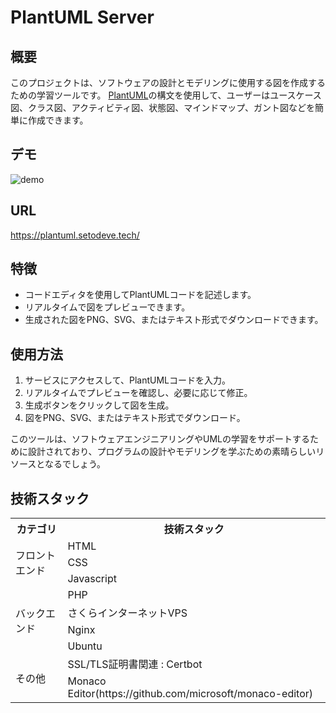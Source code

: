 
# PlantUML Server

## 概要
このプロジェクトは、ソフトウェアの設計とモデリングに使用する図を作成するための学習ツールです。
[PlantUML](https://plantuml.com/ja/)の構文を使用して、ユーザーはユースケース図、クラス図、アクティビティ図、状態図、マインドマップ、ガント図などを簡単に作成できます。

## デモ
![demo](https://github.com/setodeve/PlantUML-Server/assets/83833293/a824c62e-ed1d-4238-a538-76a021195321)

## URL
https://plantuml.setodeve.tech/

## 特徴
- コードエディタを使用してPlantUMLコードを記述します。
- リアルタイムで図をプレビューできます。
- 生成された図をPNG、SVG、またはテキスト形式でダウンロードできます。

## 使用方法
1. サービスにアクセスして、PlantUMLコードを入力。
2. リアルタイムでプレビューを確認し、必要に応じて修正。
3. 生成ボタンをクリックして図を生成。
4. 図をPNG、SVG、またはテキスト形式でダウンロード。

このツールは、ソフトウェアエンジニアリングやUMLの学習をサポートするために設計されており、プログラムの設計やモデリングを学ぶための素晴らしいリソースとなるでしょう。

## 技術スタック
<table>
<tr>
  <th>カテゴリ</th>
  <th>技術スタック</th>
</tr>
<tr>
  <td rowspan=3>フロントエンド</td>
  <td>HTML</td>
</tr>
<tr>
  <td>CSS</td>
</tr>
<tr>
  <td>Javascript</td>
</tr>
<tr>
  <td rowspan=4>バックエンド</td>
  <td>PHP</td>
</tr>
<tr>
  <td>さくらインターネットVPS</td>
</tr>
<tr>
  <td>Nginx</td>
</tr>
<tr>
  <td>Ubuntu</td>
</tr>
<tr>
  <td rowspan=3>その他</td>
</tr>
<tr>
  <td>SSL/TLS証明書関連 : Certbot</td>
</tr>
<tr>
  <td>Monaco Editor(https://github.com/microsoft/monaco-editor)</td>
</tr>
</table>
